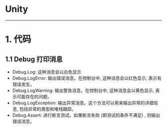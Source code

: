 # Unity
--------------------------------------------------

# 1. 代码

## 1.1 Debug 打印消息
- Debug.Log: 这种消息会以白色显示
- Debug.LogError: 输出错误消息。在控制台中, 这种消息会以红色显示, 表示有错误发生。
- Debug.LogWarning: 输出警告消息。在控制台中, 这种消息会以黄色显示, 表示可能存在的问题。
- Debug.LogException: 输出异常消息。这个方法可以用来输出异常的详细信息, 包括异常的类型和堆栈跟踪。
- Debug.Assert: 进行断言测试。如果断言失败 (即测试的条件不满足) , 则输出错误消息。